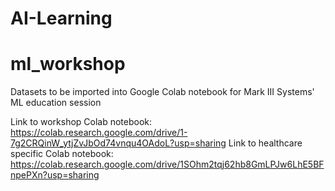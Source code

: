 # AI-Learning
# ml_workshop
Datasets to be imported into Google Colab notebook for Mark III Systems' ML education session

Link to workshop Colab notebook: https://colab.research.google.com/drive/1-7g2CRQinW_ytjZvJbOd74vnqu4OAdoL?usp=sharing
Link to healthcare specific Colab notebook: https://colab.research.google.com/drive/1SOhm2tqj62hb8GmLPJw6LhE5BFnpePXn?usp=sharing 
